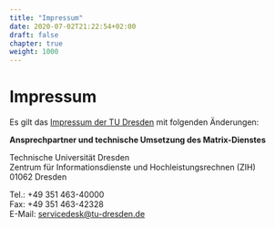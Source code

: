 ```yaml
---
title: "Impressum"
date: 2020-07-02T21:22:54+02:00
draft: false
chapter: true
weight: 1000
---
```

# Impressum

Es gilt das [Impressum der TU Dresden](https://tu-dresden.de/impressum) mit folgenden Änderungen:

**Ansprechpartner und technische Umsetzung des Matrix-Dienstes**

Technische Universität Dresden <br>
Zentrum für Informationsdienste und Hochleistungsrechnen (ZIH) <br>
01062 Dresden <br>

Tel.: +49 351 463-40000 <br>
Fax: +49 351 463-42328 <br>
E-Mail: servicedesk@tu-dresden.de <br>
